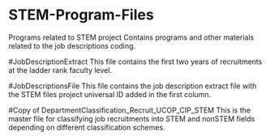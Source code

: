# STEM-Program-Files
Programs related to STEM project
Contains programs and other materials related to the job descriptions coding.

#JobDescriptionExtract
This file contains the first two years of recruitments at the ladder rank faculty level. 

#JobDescriptionsFile
This file contains the job description extract file with the STEM files project universal ID added in the first column.

#Copy of DepartmentClassification_Recruit_UCOP_CIP_STEM
This is the master file for classifying job recruitments into STEM and nonSTEM fields depending on different classification schemes.
